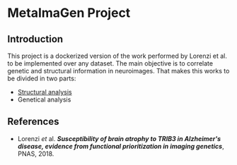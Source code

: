 # MetaImaGen Project

## Introduction
This project is a dockerized version of the work performed by Lorenzi et al. to be implemented over any dataset. The main objective is to correlate genetic and structural information in neuroimages. That makes this works to be divided in two parts:
* [Structural analysis](about)
* Genetical analysis


## References

* Lorenzi *et* al. **_Susceptibility of brain atrophy to TRIB3 in Alzheimer's disease, evidence from functional prioritization in imaging genetics_**, PNAS, 2018.